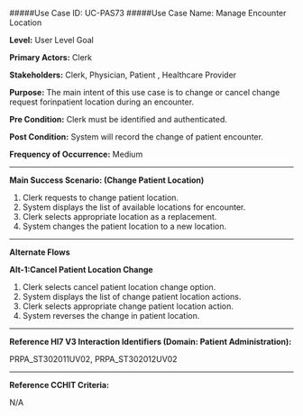 #####Use Case ID: UC-PAS73
#####Use Case Name: Manage Encounter Location

**Level:**                     User Level Goal

**Primary Actors:**            Clerk

**Stakeholders:**              Clerk, Physician, Patient , Healthcare Provider

**Purpose:**                   The main intent of this use case is to change or cancel change request forinpatient location during an encounter.

**Pre Condition:**             Clerk must be identified and authenticated. 

**Post Condition:**            System will record the change of patient encounter.

**Frequency of Occurrence:**   Medium
__________________________________________________________
**Main Success Scenario: (Change Patient Location)**

1. Clerk requests to change patient location.
2. System displays the list of available locations for encounter.
3. Clerk selects appropriate location as a replacement.
4. System changes the patient location to a new location.

_______________________________________________________________________________
**Alternate Flows** 

**Alt-1:Cancel Patient Location Change**

1. Clerk selects cancel patient location change option.
2. System displays the list of change patient location actions.
3. Clerk selects appropriate change patient location action.
4. System reverses the change in patient location.

________________________________________________________________________
**Reference Hl7 V3 Interaction Identifiers (Domain: Patient Administration):**

PRPA_ST302011UV02, PRPA_ST302012UV02
_______________________________________________________________
**Reference CCHIT Criteria:**

N/A

